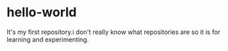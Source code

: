 # hello-world
It's my first repository.i don't really know what repositories are so it is for learning and experimenting.
